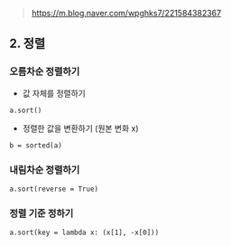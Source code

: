 >https://m.blog.naver.com/wpghks7/221584382367

## 2. 정렬

### 오름차순 정렬하기 
* 값 자체를 정렬하기
```
a.sort()
```

* 정렬한 값을 변환하기 (원본 변화 x)
```
b = sorted(a)
```

### 내림차순 정렬하기
```
a.sort(reverse = True)
```

### 정렬 기준 정하기
```
a.sort(key = lambda x: (x[1], -x[0]))
```
